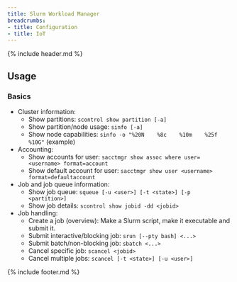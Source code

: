 ```yaml
---
title: Slurm Workload Manager
breadcrumbs:
- title: Configuration
- title: IoT
---
```

{% include header.md %}

## Usage

### Basics

- Cluster information:
    - Show partitions: `scontrol show partition [-a]`
    - Show partition/node usage: `sinfo [-a]`
    - Show node capabilities: `sinfo -o "%20N    %8c    %10m    %25f    %10G"` (example)
- Accounting:
    - Show accounts for user: `sacctmgr show assoc where user=<username> format=account`
    - Show default account for user: `sacctmgr show user <username> format=defaultaccount`
- Job and job queue information:
    - Show job queue: `squeue [-u <user>] [-t <state>] [-p <partition>]`
    - Show job details: `scontrol show jobid -dd <jobid>`
- Job handling:
    - Create a job (overview): Make a Slurm script, make it executable and submit it.
    - Submit interactive/blocking job: `srun [--pty bash] <...>`
    - Submit batch/non-blocking job: `sbatch <...>`
    - Cancel specific job: `scancel <jobid>`
    - Cancel multiple jobs: `scancel [-t <state>] [-u <user>]`

{% include footer.md %}
